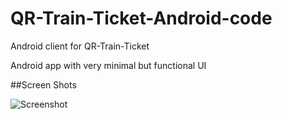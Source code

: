 # QR-Train-Ticket-Android-code
Android client for QR-Train-Ticket

Android app with very minimal but functional UI

##Screen Shots

![Screenshot](https://user-images.githubusercontent.com/61539176/155973445-8a34fc45-8ee8-456c-ac38-608c35558f6f.jpeg)

